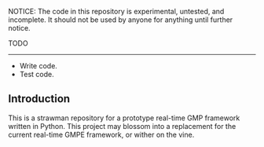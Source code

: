 NOTICE: The code in this repository is experimental, untested, and incomplete. It 
should not be used by anyone for anything until further notice.

TODO
____
 - Write code.
 - Test code.

Introduction
------------

This is a strawman repository for a prototype real-time GMP
framework written in Python.  This project may blossom into a
replacement for the current real-time GMPE framework, or wither on the
vine.




